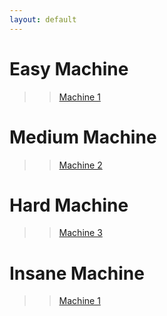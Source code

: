 ```yaml
---
layout: default
---
```


# Easy Machine
>> [Machine 1](./Machines/Easy.md)
# Medium Machine
>> [Machine 2](./Machines/Medium.md)
# Hard Machine
>> [Machine 3](./Machines/Hard.md)
# Insane Machine
>> [Machine 1](./Machines/Insane.md)
